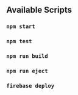 ## Available Scripts

### `npm start`

### `npm test`

### `npm run build`

### `npm run eject`

### `firebase deploy`
